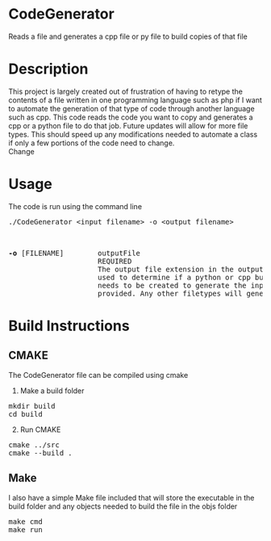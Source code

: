 # CodeGenerator
Reads a file and generates a cpp file or py file to build copies of that file
<br />

# Description
This project is largely created out of frustration of having to retype the contents of a file 
written in one programming language such as php if I want to automate the generation of that type of code through another language such as cpp. 
This code reads the code you want to copy and generates a cpp or a python file to do that job. Future updates will allow for more file types. 
This should speed up any modifications needed to automate a class if only a few portions of the code need to change. 
<br />
Change
# Usage
The code is run using the command line <br />

<pre>
./CodeGenerator &lt;input filename&gt; -o &lt;output filename&gt;
</pre>

<pre>


<b>-o</b> [FILENAME]        outputFile
                     REQUIRED
                     The output file extension in the output filename is
                     used to determine if a python or cpp builder file 
                     needs to be created to generate the input file 
                     provided. Any other filetypes will generate an error. 
</pre>

# Build Instructions
## CMAKE
The CodeGenerator file can be compiled using cmake <br />
1. Make a build folder
<pre>
mkdir build
cd build
</pre>
2. Run CMAKE
<pre>
cmake ../src
cmake --build .
</pre>
  
## Make
I also have a simple Make file included that will store the executable in the build folder and any objects needed to build the file in the objs folder
<pre>
make cmd 
make run
</pre>


